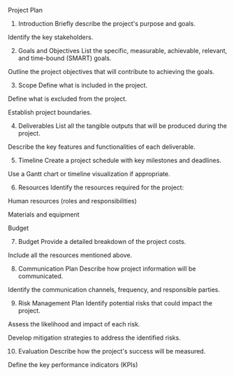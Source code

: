 Project Plan
1. Introduction
Briefly describe the project's purpose and goals.

Identify the key stakeholders.

2. Goals and Objectives
List the specific, measurable, achievable, relevant, and time-bound (SMART) goals.

Outline the project objectives that will contribute to achieving the goals.

3. Scope
Define what is included in the project.

Define what is excluded from the project.

Establish project boundaries.

4. Deliverables
List all the tangible outputs that will be produced during the project.

Describe the key features and functionalities of each deliverable.

5. Timeline
Create a project schedule with key milestones and deadlines.

Use a Gantt chart or timeline visualization if appropriate.

6. Resources
Identify the resources required for the project:

Human resources (roles and responsibilities)

Materials and equipment

Budget

7. Budget
Provide a detailed breakdown of the project costs.

Include all the resources mentioned above.

8. Communication Plan
Describe how project information will be communicated.

Identify the communication channels, frequency, and responsible parties.

9. Risk Management Plan
Identify potential risks that could impact the project.

Assess the likelihood and impact of each risk.

Develop mitigation strategies to address the identified risks.

10. Evaluation
Describe how the project's success will be measured.

Define the key performance indicators (KPIs)